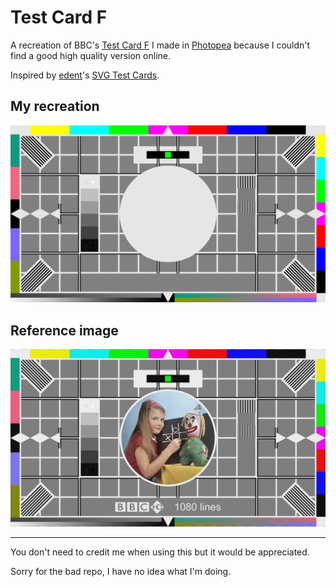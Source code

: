 # Test Card F

A recreation of BBC's [Test Card F](https://en.wikipedia.org/wiki/Test_Card_F) I made in [Photopea](https://www.photopea.com) because I couldn't find a good high quality version online.

Inspired by [edent](https://github.com/edent)'s [SVG Test Cards](https://github.com/edent/SVGtestcard).

## My recreation
![Test Card F Recreation](https://github.com/B1BU/Test-Card-F/raw/main/test-card-f.png)

## Reference image

![Test Card F Reference](https://github.com/B1BU/Test-Card-F/raw/main/test-card-f%20reference.jpg)

***

You don't need to credit me when using this but it would be appreciated.

Sorry for the bad repo, I have no idea what I'm doing.

